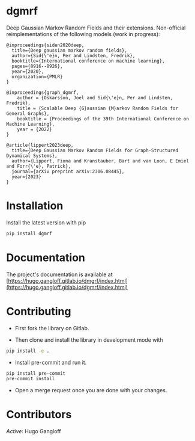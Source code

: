 dgmrf
=====

Deep Gaussian Markov Random Fields and their extensions. Non-official reimplementations of the following models (work in progress):

```
@inproceedings{siden2020deep,
  title={Deep gaussian markov random fields},
  author={Sid{\'e}n, Per and Lindsten, Fredrik},
  booktitle={International conference on machine learning},
  pages={8916--8926},
  year={2020},
  organization={PMLR}
}

@inproceedings{graph_dgmrf,
    author = {Oskarsson, Joel and Sid{\'e}n, Per and Lindsten, Fredrik},
    title = {Scalable Deep {G}aussian {M}arkov Random Fields for General Graphs},
    booktitle = {Proceedings of the 39th International Conference on Machine Learning},
    year = {2022}
}

@article{lippert2023deep,
  title={Deep Gaussian Markov Random Fields for Graph-Structured Dynamical Systems},
  author={Lippert, Fiona and Kranstauber, Bart and van Loon, E Emiel and Forr{\'e}, Patrick},
  journal={arXiv preprint arXiv:2306.08445},
  year={2023}
}
```

# Installation

Install the latest version with pip

```bash
pip install dgmrf
```

# Documentation

The project's documentation is available at [https://hugo.gangloff.gitlab.io/dmgrf/index.html](https://hugo.gangloff.gitlab.io/dgmrf/index.html)

# Contributing

* First fork the library on Gitlab.

* Then clone and install the library in development mode with

```bash
pip install -e .
```

* Install pre-commit and run it.

```bash
pip install pre-commit
pre-commit install
```

* Open a merge request once you are done with your changes.

# Contributors

*Active*: Hugo Gangloff
